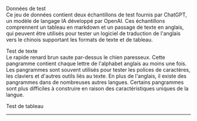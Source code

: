 Données de test  
Ce jeu de données contient deux échantillons de test fournis par ChatGPT, un modèle de langage IA développé par OpenAI. Ces échantillons comprennent un tableau en markdown et un passage de texte en anglais, qui peuvent être utilisés pour tester un logiciel de traduction de l'anglais vers le chinois supportant les formats de texte et de tableau.

Test de texte  
Le rapide renard brun saute par-dessus le chien paresseux. Cette pangramme contient chaque lettre de l'alphabet anglais au moins une fois. Les pangrammes sont souvent utilisés pour tester les polices de caractères, les claviers et d'autres outils liés au texte. En plus de l'anglais, il existe des pangrammes dans de nombreuses autres langues. Certains pangrammes sont plus difficiles à construire en raison des caractéristiques uniques de la langue.

Test de tableau

---

